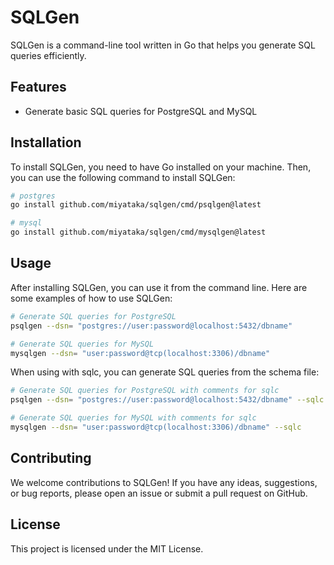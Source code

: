 # SQLGen

SQLGen is a command-line tool written in Go that helps you generate SQL queries efficiently.

## Features

- Generate basic SQL queries for PostgreSQL and MySQL

## Installation

To install SQLGen, you need to have Go installed on your machine. Then, you can use the following command to install SQLGen:

```sh
# postgres
go install github.com/miyataka/sqlgen/cmd/psqlgen@latest

# mysql
go install github.com/miyataka/sqlgen/cmd/mysqlgen@latest
```

## Usage

After installing SQLGen, you can use it from the command line. Here are some examples of how to use SQLGen:

```sh
# Generate SQL queries for PostgreSQL
psqlgen --dsn= "postgres://user:password@localhost:5432/dbname"

# Generate SQL queries for MySQL
mysqlgen --dsn= "user:password@tcp(localhost:3306)/dbname"
```

When using with sqlc, you can generate SQL queries from the schema file:

```sh
# Generate SQL queries for PostgreSQL with comments for sqlc
psqlgen --dsn= "postgres://user:password@localhost:5432/dbname" --sqlc

# Generate SQL queries for MySQL with comments for sqlc
mysqlgen --dsn= "user:password@tcp(localhost:3306)/dbname" --sqlc
```

## Contributing

We welcome contributions to SQLGen! If you have any ideas, suggestions, or bug reports, please open an issue or submit a pull request on GitHub.

## License

This project is licensed under the MIT License.

